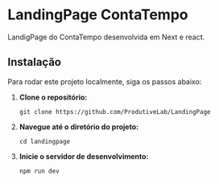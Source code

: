 # LandingPage ContaTempo

LandigPage do ContaTempo desenvolvida em Next e react.

## Instalação

Para rodar este projeto localmente, siga os passos abaixo:

1. **Clone o repositório:**
   ```
   git clone https://github.com/ProdutiveLab/LandingPage
   ```

2. **Navegue até o diretório do projeto:**
   ```
   cd landingpage
   ```

3. **Inicie o servidor de desenvolvimento:**
   ```
   npm run dev
   ```